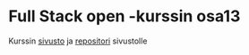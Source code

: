 # Full Stack open -kurssin osa13
Kurssin [sivusto](https://fullstackopen.com/) ja [repositori](https://github.com/jmkahko/fullstack) sivustolle